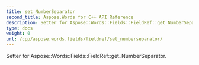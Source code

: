 ```yaml
---
title: set_NumberSeparator
second_title: Aspose.Words for C++ API Reference
description: Setter for Aspose::Words::Fields::FieldRef::get_NumberSeparator. 
type: docs
weight: 0
url: /cpp/aspose.words.fields/fieldref/set_numberseparator/
---
```


Setter for Aspose::Words::Fields::FieldRef::get_NumberSeparator. 

